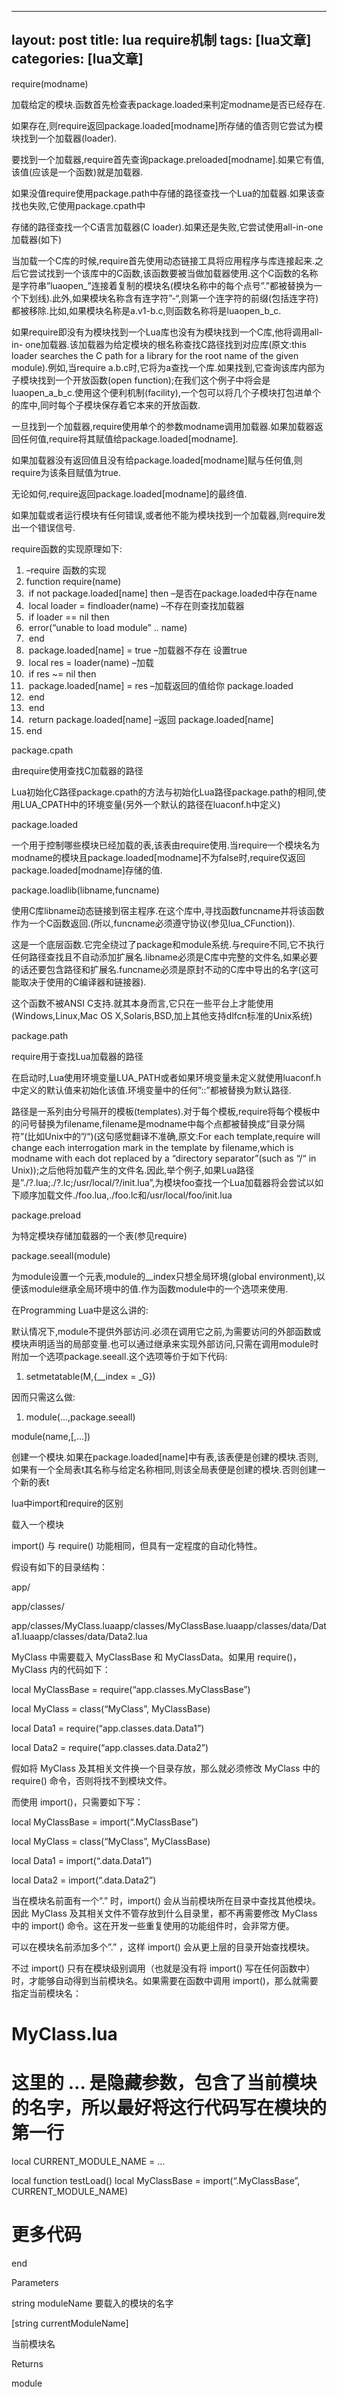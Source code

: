 
---
layout: post
title: lua require机制 
tags: [lua文章]
categories: [lua文章]
---
require(modname)

加载给定的模块.函数首先检查表package.loaded来判定modname是否已经存在.

如果存在,则require返回package.loaded[modname]所存储的值否则它尝试为模块找到一个加载器(loader).

要找到一个加载器,require首先查询package.preloaded[modname].如果它有值,该值(应该是一个函数)就是加载器.

如果没值require使用package.path中存储的路径查找一个Lua的加载器.如果该查找也失败,它使用package.cpath中

存储的路径查找一个C语言加载器(C loader).如果还是失败,它尝试使用all-in-one加载器(如下)

当加载一个C库的时候,require首先使用动态链接工具将应用程序与库连接起来.之后它尝试找到一个该库中的C函数,该函数要被当做加载器使用.这个C函数的名称是字符串”luaopen_”连接着复制的模块名(模块名称中的每个点号”.”都被替换为一个下划线).此外,如果模块名称含有连字符”-“,则第一个连字符的前缀(包括连字符)都被移除.比如,如果模块名称是a.v1-b.c,则函数名称将是luaopen_b_c.

如果require即没有为模块找到一个Lua库也没有为模块找到一个C库,他将调用all-in-
one加载器.该加载器为给定模块的根名称查找C路径找到对应库(原文:this loader searches the C path for a
library for the root name of the given module).例如,当require
a.b.c时,它将为a查找一个库.如果找到,它查询该库内部为子模块找到一个开放函数(open
function);在我们这个例子中将会是luaopen_a_b_c.使用这个便利机制(facility),一个包可以将几个子模块打包进单个的库中,同时每个子模块保存着它本来的开放函数.

一旦找到一个加载器,require使用单个的参数modname调用加载器.如果加载器返回任何值,require将其赋值给package.loaded[modname].

如果加载器没有返回值且没有给package.loaded[modname]赋与任何值,则require为该条目赋值为true.

无论如何,require返回package.loaded[modname]的最终值.

如果加载或者运行模块有任何错误,或者他不能为模块找到一个加载器,则require发出一个错误信号.

require函数的实现原理如下:

  1. –require 函数的实现 
  2. function require(name) 
  3. ​ if not package.loaded[name] then –是否在package.loaded中存在name
  4. ​ local loader = findloader(name) –不存在则查找加载器 
  5. ​ if loader == nil then 
  6. ​ error(“unable to load module” .. name) 
  7. ​ end 
  8. ​ package.loaded[name] = true –加载器不存在 设置true
  9. ​ local res = loader(name) –加载
  10. ​ if res ~= nil then 
  11. ​ package.loaded[name] = res –加载返回的值给你 package.loaded
  12. ​ end 
  13. ​ end 
  14. ​ return package.loaded[name] –返回 package.loaded[name]
  15. end 

package.cpath

由require使用查找C加载器的路径

Lua初始化C路径package.cpath的方法与初始化Lua路径package.path的相同,使用LUA_CPATH中的环境变量(另外一个默认的路径在luaconf.h中定义)

package.loaded

一个用于控制哪些模块已经加载的表,该表由require使用.当require一个模块名为modname的模块且package.loaded[modname]不为false时,require仅返回package.loaded[modname]存储的值.

package.loadlib(libname,funcname)

使用C库libname动态链接到宿主程序.在这个库中,寻找函数funcname并将该函数作为一个C函数返回.(所以,funcname必须遵守协议(参见lua_CFunction)).

这是一个底层函数.它完全绕过了package和module系统.与require不同,它不执行任何路径查找且不自动添加扩展名.libname必须是C库中完整的文件名,如果必要的话还要包含路径和扩展名.funcname必须是原封不动的C库中导出的名字(这可能取决于使用的C编译器和链接器).

这个函数不被ANSI C支持.就其本身而言,它只在一些平台上才能使用(Windows,Linux,Mac OS
X,Solaris,BSD,加上其他支持dlfcn标准的Unix系统)

package.path

require用于查找Lua加载器的路径

在启动时,Lua使用环境变量LUA_PATH或者如果环境变量未定义就使用luaconf.h中定义的默认值来初始化该值.环境变量中的任何”::”都被替换为默认路径.

路径是一系列由分号隔开的模板(templates).对于每个模板,require将每个模板中的问号替换为filename,filename是modname中每个点都被替换成”目录分隔符”(比如Unix中的”/“)(这句感觉翻译不准确,原文:For
each template,require will change each interrogation mark in the template by
filename,which is modname with each dot replaced by a “directory
separator”(such as “/“ in
Unix));之后他将加载产生的文件名.因此,举个例子,如果Lua路径是”./?.lua;./?.lc;/usr/local/?/init.lua”,为模块foo查找一个Lua加载器将会尝试以如下顺序加载文件./foo.lua,./foo.lc和/usr/local/foo/init.lua

package.preload

为特定模块存储加载器的一个表(参见require)

package.seeall(module)

为module设置一个元表,module的__index只想全局环境(global
environment),以便该module继承全局环境中的值.作为函数module中的一个选项来使用.

在Programming Lua中是这么讲的:

默认情况下,module不提供外部访问.必须在调用它之前,为需要访问的外部函数或模块声明适当的局部变量.也可以通过继承来实现外部访问,只需在调用module时附加一个选项package.seeall.这个选项等价于如下代码:

  1. setmetatable(M,{__index = _G}) 

因而只需这么做:

  1. module(…,package.seeall) 

module(name,[,…])

创建一个模块.如果在package.loaded[name]中有表,该表便是创建的模块.否则,如果有一个全局表t其名称与给定名称相同,则该全局表便是创建的模块.否则创建一个新的表t

lua中import和require的区别

载入一个模块

import() 与 require() 功能相同，但具有一定程度的自动化特性。

假设有如下的目录结构：

app/

app/classes/

app/classes/MyClass.luaapp/classes/MyClassBase.luaapp/classes/data/Data1.luaapp/classes/data/Data2.lua

MyClass 中需要载入 MyClassBase 和 MyClassData。如果用 require()，MyClass 内的代码如下：

local MyClassBase = require(“app.classes.MyClassBase”)

local MyClass = class(“MyClass”, MyClassBase)

local Data1 = require(“app.classes.data.Data1”)

local Data2 = require(“app.classes.data.Data2”)

假如将 MyClass 及其相关文件换一个目录存放，那么就必须修改 MyClass 中的 require() 命令，否则将找不到模块文件。

而使用 import()，只需要如下写：

local MyClassBase = import(“.MyClassBase”)

local MyClass = class(“MyClass”, MyClassBase)

local Data1 = import(“.data.Data1”)

local Data2 = import(“.data.Data2”)

当在模块名前面有一个”.” 时，import() 会从当前模块所在目录中查找其他模块。因此 MyClass 及其相关文件不管存放到什么目录里，都不再需要修改
MyClass 中的 import() 命令。这在开发一些重复使用的功能组件时，会非常方便。

可以在模块名前添加多个”.” ，这样 import() 会从更上层的目录开始查找模块。

不过 import() 只有在模块级别调用（也就是没有将 import() 写在任何函数中）时，才能够自动得到当前模块名。如果需要在函数中调用
import()，那么就需要指定当前模块名：

# MyClass.lua

# 这里的 … 是隐藏参数，包含了当前模块的名字，所以最好将这行代码写在模块的第一行

local CURRENT_MODULE_NAME = …

local function testLoad() local MyClassBase = import(“.MyClassBase”,
CURRENT_MODULE_NAME)

# 更多代码

end

Parameters

string moduleName 要载入的模块的名字

[string currentModuleName]

当前模块名

Returns

module

